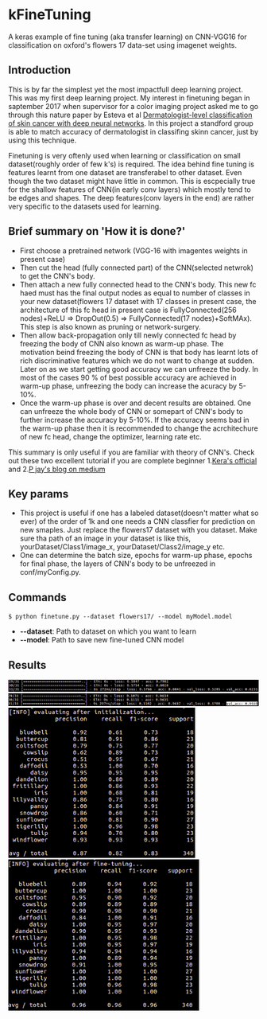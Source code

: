 # kFineTuning
A keras example of fine tuning (aka transfer learning) on CNN-VGG16 for classification on oxford's flowers 17 data-set using imagenet weights.

## Introduction
This is by far the simplest yet the most impactfull deep learning project. This was my first deep learning project. My interest in finetuning began in saptember 2017 when supervisor for a color imaging project asked me to go through this nature paper by Esteva et al [Dermatologist-level classification of skin cancer with deep neural networks](https://www.nature.com/articles/nature21056). In this project a standford group is able to match accuracy of dermatologist in classifing skinn cancer, just by using this technique. 

Finetuning is very oftenly used when learning or classification on small dataset(roughly order of few k's) is required. The idea behind fine tuning is features learnt from one dataset are transferabel to other dataset. Even though the two dataset might have little in common. This is escpecially true for the shallow features of CNN(in early conv layers) which mostly tend to be edges and shapes. The deep features(conv layers in the end) are rather very specific to the datasets used for learning.

## Brief summary on 'How it is done?'
- First choose a pretrained network (VGG-16 with imagentes weights in present case)
- Then cut the head (fully connected part) of the CNN(selected netwrok) to get the CNN's body.
- Then attach a new fully connected head to the CNN's body. This new fc haed must has the final output nodes as equal to number of classes in your new dataset(flowers 17 dataset with 17 classes in present case, the architecture of this fc head in present case is FullyConnected(256 nodes)+ReLU => DropOut(0.5) => FullyConnected(17 nodes)+SoftMAx). This step is also known as pruning or network-surgery.
- Then allow back-propagation only till newly connected fc head by freezing the body of CNN also known as warm-up phase. The motivation beind freezing the body of CNN is that body has learnt lots of rich discriminative features which we do not want to change at sudden. Later on as we start getting good accuracy we can unfreeze the body. In most of the cases 90 % of best possible accuracy are achieved in warm-up phase, unfreezing the body can increase the acuracy by 5-10%.
- Once the warm-up phase is over and decent results are obtained. One can unfreeze the whole body of CNN or somepart of CNN's body to further increase the accuracy by 5-10%. If the accuracy seems bad in the warm-up phase then it is recommended to change the acrchitechure of new fc head, change the optimizer, learning rate etc.

This summary is only useful if you are familiar with theory of CNN's. Check out these two excellent tutorial if you are complete beginner 1.[Kera's official](https://blog.keras.io/building-powerful-image-classification-models-using-very-little-data.html) and 2.[P jay's blog on medium](https://medium.com/@14prakash/transfer-learning-using-keras-d804b2e04ef8)

## Key params
- This project is useful if one has a labeled dataset(doesn't matter what so ever) of the order of 1k and  one needs a CNN classfier for prediction on new smaples. Just replace the flowers17 dataset with you dataset. Make sure tha path of an image in your dataset is like this, yourDataset/Class1/image_x, yourDataset/Class2/image_y etc.
- One can determine the batch size, epochs for warm-up phase, epochs for final phase, the layers of CNN's body to be unfreezed in conf/myConfig.py. 

## Commands
``` shell
$ python finetune.py --dataset flowers17/ --model myModel.model 
```
- **--dataset**: Path to dataset on which you want to learn
- **--model**: Path to save new fine-tuned CNN model

## Results
![warmUpAcc](./images/warmUpAcc.png)
![fullFineTuningAcc](./images/fullFineTuningAcc.png)
![warmUp](./images/warmUp.png)
![fullFineTuning](./images/fullFineTuning.png)


